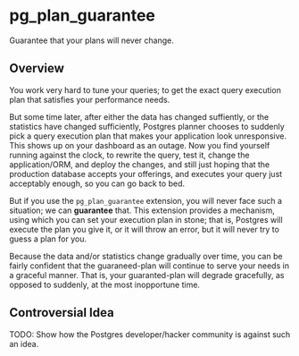 pg_plan_guarantee
=================

Guarantee that your plans will never change.

Overview
--------

You work very hard to tune your queries; to get the exact query execution plan
that satisfies your performance needs.

But some time later, after either the data has changed suffiently, or the
statistics have changed sufficiently, Postgres planner chooses to suddenly pick
a query execution plan that makes your application look unresponsive. This shows
up on your dashboard as an outage. Now you find yourself running against the
clock, to rewrite the query, test it, change the application/ORM, and deploy the
changes, and still just hoping that the production database accepts your
offerings, and executes your query just acceptably enough, so you can go back to
bed.

But if you use the `pg_plan_guarantee` extension, you will never face such a
situation; we can **guarantee** that. This extension provides a mechanism, using
which you can set your execution plan in stone; that is, Postgres will execute
the plan you give it, or it will throw an error, but it will never try to guess
a plan for you.

Because the data and/or statistics change gradually over time, you can be fairly
confident that the guaraneed-plan will continue to serve your needs in a
graceful manner. That is, your guaranted-plan will degrade gracefully, as
opposed to suddenly, at the most inopportune time.

Controversial Idea
------------------

TODO: Show how the Postgres developer/hacker community is against such an idea.
